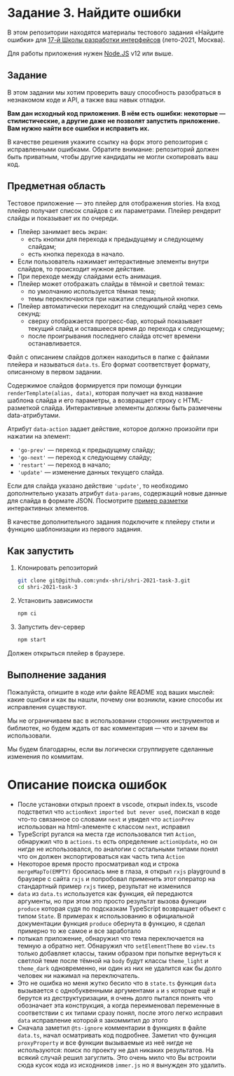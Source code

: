 # Задание 3. Найдите ошибки

В этом репозитории находятся материалы тестового задания «Найдите ошибки» для [17-й Школы разработки интерфейсов](https://yandex.ru/promo/academy/shri) (лето-2021, Москва).

Для работы приложения нужен [Node.JS](https://nodejs.org/en/) v12 или выше.

## Задание

В этом задании мы хотим проверить вашу способность разобраться в незнакомом коде и API, а также ваш навык отладки.

**Вам дан исходный код приложения. В нём есть ошибки: некоторые — стилистические, а другие даже не позволят запустить приложение. Вам нужно найти все ошибки и исправить их.**

В качестве решения укажите ссылку на форк этого репозитория с исправленными ошибками. Обратите внимание: репозиторий должен быть приватным, чтобы другие кандидаты не могли скопировать ваш код.

## Предметная область

Тестовое приложение — это плейер для отображения stories. На вход плейер получает список слайдов с их параметрами. Плейер рендерит слайды и показывает их по очереди.

- Плейер занимает весь экран:
  - есть кнопки для перехода к предыдущему и следующему слайдам;
  - есть кнопка перехода в начало.
- Если пользователь нажимает интерактивные элементы внутри слайдов, то происходит нужное действие.
- При переходе между слайдами есть анимация.
- Плейер может отображать слайды в тёмной и светлой темах:
  - по умолчанию используется тёмная тема;
  - темы переключаются при нажатии специальной кнопки.
- Плейер автоматически переходит на следующий слайд через семь секунд:
  - сверху отображается прогресс-бар, который показывает текущий слайд и оставшееся время до перехода к следующему;
  - после проигрывания последнего слайда отсчет времени останавливается.

Файл с описанием слайдов должен находиться в папке с файлами плейера и называться `data.ts`. Его формат соответствует формату, описанному в первом задании.

Содержимое слайдов формируется при помощи функции `renderTemplate(alias, data)`, которая получает на вход название шаблона слайда и его параметры, а возвращает строку с HTML-разметкой слайда. Интерактивные элементы должны быть размечены data-атрибутами.

Атрибут `data-action` задает действие, которое должно произойти при нажатии на элемент:

- `'go-prev'` — переход к предыдущему слайду;
- `'go-next'` — переход к следующему слайду;
- `'restart'` — переход в начало;
- `'update'` — изменение данных текущего слайда.

Если для слайда указано действие `'update'`, то необходимо дополнительно указать атрибут `data-params`, содержащий новые данные для слайда в формате JSON. Посмотрите [пример разметки](./public/stories.js) интерактивных элементов.

В качестве дополнительного задания подключите к плейеру стили и функцию шаблонизации из первого задания.

## Как запустить

1. Клонировать репозиторий

    ```sh
    git clone git@github.com:yndx-shri/shri-2021-task-3.git
    cd shri-2021-task-3
    ```

2. Установить зависимости

    ```sh
    npm ci
    ```

3. Запустить dev-сервер

    ```sh
    npm start
    ```

Должен открыться плейер в браузере.

## Выполнение задания

Пожалуйста, опишите в коде или файле README ход ваших мыслей: какие ошибки и как вы нашли, почему они возникли, какие способы их исправления существуют.

Мы не ограничиваем вас в использовании сторонних инструментов и библиотек, но будем ждать от вас комментария — что и зачем вы использовали.

Мы будем благодарны, если вы логически сгруппируете сделанные изменения по коммитам.

# Описание поиска ошибок
* После установки открыл проект в vscode, открыл index.ts, vscode подстветил что `actionNext` `imported but never used`, поискал в коде что-то связанное со словами `next` и увидел что `actionPrev` использован на html-элементе с классом `next`, исправил
* TypeScript ругался на места где использовался тип `Action`, обнаружил что в `actions.ts` есть определение `actionUpdate`, но он нигде не использовался, по аналогии с остальными типами понял что он должен экспортироваться как часть типа `Action`
* Некоторое время просто просматривал код и строка `mergeMapTo(EMPTY)` бросилась мне в глаза, я открыл `rxjs` playground в браузере с сайта `rxjs` и попробовал применить этот оператор на стандартный пример `rxjs` тикер, результат не изменился
* `data` из `data.ts` используется как функция, ей передаются аргументы, но при этом это просто результат вызова функции `produce` которая судя по подсказкам TypeScript возвращает объект с типом `State`. В примерах к использованию в официальной документации функция `produce` обернута в функцию, я сделал примерно то же самое и все заработало
* потыкал приложение, обнаружил что тема переключается на темную а обратно нет. Обнаружил что `setElementTheme` во `view.ts` только добавляет классы, таким образом при попытке вернуться к светлой теме после тёмной на `body` будут классы `theme_light` и `theme_dark` одновременно, ни один из них не удалится как бы долго человек ни нажимал на переключатель.
* Это не ошибка но меня жутко бесило что в `state.ts` функция `data` вызывается с однобуквенными аргументами `a` и `s` которые ещё и берутся из деструктуризации, я очень долго пытался понять что обозначает эта конструкция, а когда переименовал переменные в соответствии с их типами сразу понял, после этого легко исправил `data` исправление которой я закоммитил до этого
* Сначала заметил `@ts-ignore` комментарии в функциях в файле `data.ts`, начал осматривать код подробнее. Заметил что функция `proxyProperty` и все функции вызываемые из неё нигде не используются: поиск по проекту не дал никаких результатов. На всякий случай решил загуглить. Это очень мило что Вы встроили сюда кусок кода из исходников `immer.js` но я вынужден это удалить.
